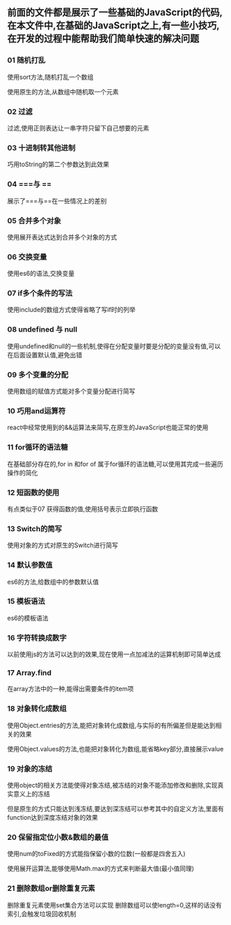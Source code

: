 ## 前面的文件都是展示了一些基础的JavaScript的代码,在本文件中,在基础的JavaScript之上,有一些小技巧,在开发的过程中能帮助我们简单快速的解决问题

### 01 随机打乱

 使用sort方法,随机打乱一个数组

 使用原生的方法,从数组中随机取一个元素

### 02 过滤
 
 过滤,使用正则表达让一串字符只留下自己想要的元素

### 03 十进制转其他进制
 
 巧用toString的第二个参数达到此效果

### 04 ===与 ==
 
 展示了===与==在一些情况上的差别

### 05 合并多个对象
 
 使用展开表达式达到合并多个对象的方式

### 06 交换变量
 
 使用es6的语法,交换变量

### 07 if多个条件的写法
 
 使用include的数组方式使得省略了写if时的列举

### 08 undefined 与 null

 使用undefined和null的一些机制,使得在分配变量时要是分配的变量没有值,可以在后面设置默认值,避免出错

### 09 多个变量的分配

 使用数组的赋值方式能对多个变量分配进行简写
 
### 10 巧用and运算符

 react中经常使用到的&&运算法来简写,在原生的JavaScript也能正常的使用

### 11 for循环的语法糖

 在基础部分存在的,for in 和for of 属于for循环的语法糖,可以使用其完成一些遍历操作的简化

### 12 短函数的使用

 有点类似于07 获得函数的值,使用括号表示立即执行函数

### 13 Switch的简写

 使用对象的方式对原生的Switch进行简写

### 14 默认参数值

 es6的方法,给数组中的参数默认值

### 15 模板语法

 es6的模板语法

### 16 字符转换成数字

 以前使用js的方法可以达到的效果,现在使用一点加减法的运算机制即可简单达成

### 17 Array.find

 在array方法中的一种,能得出需要条件的item项

### 18 对象转化成数组
 
 使用Object.entries的方法,能把对象转化成数组,与实际的有所偏差但是能达到相关的效果
 
 使用Object.values的方法,也能把对象转化为数组,能省略key部分,直接展示value

### 19 对象的冻结

 使用object的相关方法能使得对象冻结,被冻结的对象不能添加修改和删除,实现真实意义上的冻结
 
 但是原生的方式只能达到浅冻结,要达到深冻结可以参考其中的自定义方法,里面有function达到深度冻结对象的效果


### 20 保留指定位小数&数组的最值

 使用num的toFixed的方式能指保留小数的位数(一般都是四舍五入)
 
 使用展开运算法,能够使用Math.max的方式来判断最大值(最小值同理)

### 21 删除数组or删除重复元素

 删除重复元素使用set集合方法可以实现
 删除数组可以使length=0,这样的话没有索引,会触发垃圾回收机制
 
